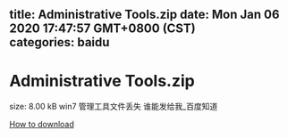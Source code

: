 
title: Administrative Tools.zip
date: Mon Jan 06 2020 17:47:57 GMT+0800 (CST)    
categories: baidu
---

# Administrative Tools.zip
size: 8.00 kB
 win7 管理工具文件丢失 谁能发给我_百度知道
 

[How to download](https://bpcam.bemobtrk.com/go/2ceec3aa-1ca2-46d6-b9ff-aaa5c184517c?jno=4633)